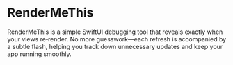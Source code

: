 # RenderMeThis
RenderMeThis is a simple SwiftUI debugging tool that reveals exactly when your views re‑render. No more guesswork—each refresh is accompanied by a subtle flash, helping you track down unnecessary updates and keep your app running smoothly.
